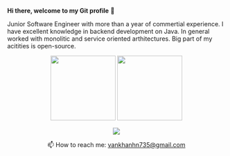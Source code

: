 **Hi there, welcome to my Git profile** 👋

Junior Software Engineer with more than a year of commertial experience. I have excellent knowledge in backend development on Java. In general worked with monolitic and service oriented arthitectures. Big part of my acitities is open-source.
  
<p align='center'>
       <img height=150 src="https://github-readme-stats.vercel.app/api?username=nngvankhanh&show_icons=true&count_private=true"/>
       <img height=150 src="https://github-readme-stats.vercel.app/api/top-langs/?username=nngvankhanh&layout=compact"/>
</p>

<p align='center'>
   <a href="https://www.linkedin.com/in/nngvankhanh/">
       <img src="https://img.shields.io/badge/linkedin-%230077B5.svg?&style=for-the-badge&logo=linkedin&logoColor=white"/>
   </a>
<p align='center'>
   📫 How to reach me: <a href='mailto:vankhanhn735@gmail.com'>vankhanhn735@gmail.com</a>
</p>



<!--
**nngvankhanh/nngvankhanh** is a ✨ _special_ ✨ repository because its `README.md` (this file) appears on your GitHub profile.

Here are some ideas to get you started:

- 🔭 I’m currently working on ...
- 🌱 I’m currently learning ...
- 👯 I’m looking to collaborate on ...
- 🤔 I’m looking for help with ...
- 💬 Ask me about ...
- 📫 How to reach me: ...
- 😄 Pronouns: ...
- ⚡ Fun fact: ...
-->
